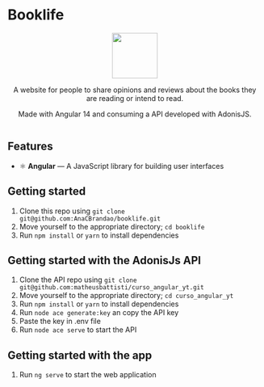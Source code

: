 # Booklife

<div align="center">
  <img width="90px" src="https://www.freeiconspng.com/uploads/book-icon-black-good-galleries--24.jpg"/>
</div>
<div align="center">
  <p>A website for people to share opinions and reviews about the books they are reading or intend to read.</p>
  <p> Made with Angular 14 and consuming a API developed with AdonisJS.</p>
  <img src=""/>
</div>

## Features

- ⚛️ **Angular** — A JavaScript library for building user interfaces


## Getting started

1. Clone this repo using `git clone git@github.com:AnaCBrandao/booklife.git`
2. Move yourself to the appropriate directory; `cd booklife`
3. Run `npm install` or `yarn` to install dependencies

## Getting started with the AdonisJs API

1. Clone the API repo using `git clone git@github.com:matheusbattisti/curso_angular_yt.git`
2. Move yourself to the appropriate directory; `cd curso_angular_yt`
3. Run `npm install` or `yarn` to install dependencies
4. Run `node ace generate:key` an copy the API key
5. Paste the key in .env file
6. Run `node ace serve` to start the API

## Getting started with the app

1. Run `ng serve` to start the web application
